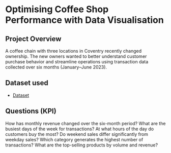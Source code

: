 # Optimising Coffee Shop Performance with Data Visualisation
## Project Overview
A coffee chain with three locations in Coventry recently changed ownership. The new owners wanted to better understand customer purchase behavior and streamline operations using transaction data collected over six months (January–June 2023).

## Dataset used
- <a href= "https://github.com/folakeobalakun/optimise-coffee-shop-performance/blob/main/Coffee%20Shop%20Sales%20Data%20.xlsx">Dataset</a>

## Questions (KPI)
How has monthly revenue changed over the six-month period?
What are the busiest days of the week for transactions?
At what hours of the day do customers buy the most?
Do weekend sales differ significantly from weekday sales?
Which category generates the highest number of transactions?
What are the top-selling products by volume and revenue?
